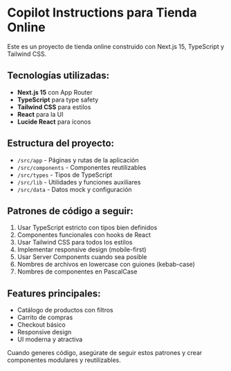 # Copilot Instructions para Tienda Online

<!-- Use this file to provide workspace-specific custom instructions to Copilot. For more details, visit https://code.visualstudio.com/docs/copilot/copilot-customization#_use-a-githubcopilotinstructionsmd-file -->

Este es un proyecto de tienda online construido con Next.js 15, TypeScript y Tailwind CSS.

## Tecnologías utilizadas:
- **Next.js 15** con App Router
- **TypeScript** para type safety
- **Tailwind CSS** para estilos
- **React** para la UI
- **Lucide React** para íconos

## Estructura del proyecto:
- `/src/app` - Páginas y rutas de la aplicación
- `/src/components` - Componentes reutilizables
- `/src/types` - Tipos de TypeScript
- `/src/lib` - Utilidades y funciones auxiliares
- `/src/data` - Datos mock y configuración

## Patrones de código a seguir:
1. Usar TypeScript estricto con tipos bien definidos
2. Componentes funcionales con hooks de React
3. Usar Tailwind CSS para todos los estilos
4. Implementar responsive design (mobile-first)
5. Usar Server Components cuando sea posible
6. Nombres de archivos en lowercase con guiones (kebab-case)
7. Nombres de componentes en PascalCase

## Features principales:
- Catálogo de productos con filtros
- Carrito de compras
- Checkout básico
- Responsive design
- UI moderna y atractiva

Cuando generes código, asegúrate de seguir estos patrones y crear componentes modulares y reutilizables.
